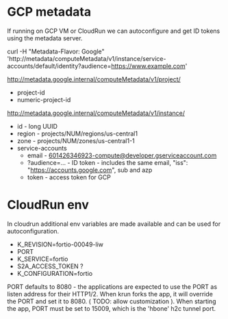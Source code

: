 # GCP metadata 

If running on GCP VM or CloudRun we can autoconfigure and get ID tokens using the metadata server.

curl -H "Metadata-Flavor: Google" \
  'http://metadata/computeMetadata/v1/instance/service-accounts/default/identity?audience=https://www.example.com'


http://metadata.google.internal/computeMetadata/v1/project/

- project-id
- numeric-project-id

http://metadata.google.internal/computeMetadata/v1/instance/

- id - long UUID
- region - projects/NUM/regions/us-central1
- zone - projects/NUM/zones/us-central1-1
- service-accounts
    - email - 601426346923-compute@developer.gserviceaccount.com
    - ?audience=... - ID token - includes the same email, "iss": "https://accounts.google.com", sub and azp
    - token - access token for GCP
    
# CloudRun env

In cloudrun additional env variables are made available and can be used for autoconfiguration.

- K_REVISION=fortio-00049-liw
- PORT
- K_SERVICE=fortio
- S2A_ACCESS_TOKEN ?
- K_CONFIGURATION=fortio

PORT defaults to 8080 - the applications are expected to use the PORT as listen address for their HTTP1/2. When krun
forks the app, it will override the PORT and set it to 8080. ( TODO: allow customization ).
When starting the app, PORT must be set to 15009, which is the 'hbone' h2c tunnel port.
